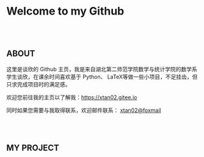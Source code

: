 # Welcome to my Github

<br><br>

## ABOUT

这里是谈欣的 Github 主页，我是来自湖北第二师范学院数学与统计学院的数学系学生谈欣，在课余时间喜欢基于 Python、 LaTeX等做一些小项目，不足挂齿，但只求完成项目时的满足感。

欢迎您前往我的主页以了解我：<a href="https://xtan02.gitee.io">https://xtan02.gitee.io</a>

同时如果您需要与我取得联系，欢迎邮件联系：
<a href="mailto:xtan02@foxmail">xtan02@foxmail</a>

<br><br>

## MY PROJECT
